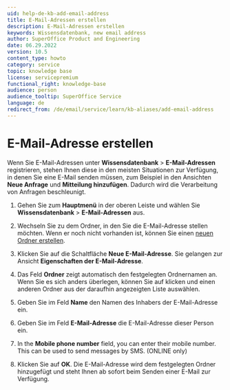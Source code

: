 ```yaml
---
uid: help-de-kb-add-email-address
title: E-Mail-Adressen erstellen
description: E-Mail-Adressen erstellen
keywords: Wissensdatenbank, new email address
author: SuperOffice Product and Engineering
date: 06.29.2022
version: 10.5
content_type: howto
category: service
topic: knowledge base
license: servicepremium
functional_right: knowledge-base
audience: person
audience_tooltip: SuperOffice Service
language: de
redirect_from: /de/email/service/learn/kb-aliases/add-email-address
---
```


# E-Mail-Adresse erstellen

Wenn Sie E-Mail-Adressen unter **Wissensdatenbank** > **E-Mail-Adressen** registrieren, stehen Ihnen diese in den meisten Situationen zur Verfügung, in denen Sie eine E-Mail senden müssen, zum Beispiel in den Ansichten **Neue Anfrage** und **Mitteilung hinzufügen**. Dadurch wird die Verarbeitung von Anfragen beschleunigt.

1. Gehen Sie zum <i class="ph ph-list" aria-hidden="true"></i> **Hauptmenü** in der oberen Leiste und wählen Sie **Wissensdatenbank** > **E-Mail-Adressen** aus.

1. Wechseln Sie zu dem Ordner, in den Sie die E-Mail-Adresse stellen möchten. Wenn er noch nicht vorhanden ist, können Sie einen [neuen Ordner erstellen][1].

1. Klicken Sie auf die Schaltfläche **Neue E-Mail-Adresse**. Sie gelangen zur Ansicht **Eigenschaften der E-Mail-Adresse**.

1. Das Feld **Ordner** zeigt automatisch den festgelegten Ordnernamen an. Wenn Sie es sich anders überlegen, können Sie auf <i class="ph ph-caret-down" aria-label="Chevron"></i> klicken und einen anderen Ordner aus der daraufhin angezeigten Liste auswählen.

1. Geben Sie im Feld **Name** den Namen des Inhabers der E-Mail-Adresse ein.

1. Geben Sie im Feld **E-Mail-Adresse** die E-Mail-Adresse dieser Person ein.

1. In the **Mobile phone number** field, you can enter their mobile number. This can be used to send messages by SMS. (ONLINE only)

1. Klicken Sie auf **OK**. Die E-Mail-Adresse wird dem festgelegten Ordner hinzugefügt und steht Ihnen ab sofort beim Senden einer E-Mail zur Verfügung.

<!-- Referenced links -->
[1]: ../manage-folders.md

